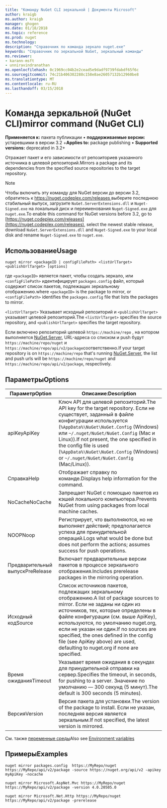 ```yaml
---
title: "Команду NuGet CLI зеркальной | Документы Microsoft"
author: kraigb
ms.author: kraigb
manager: ghogen
ms.date: 01/18/2018
ms.topic: reference
ms.prod: nuget
ms.technology: 
description: "Справочник по команда зеркало nuget.exe"
keywords: "Справочник по зеркальной NuGet, зеркальный команды"
ms.reviewer:
- karann-msft
- unniravindranathan
ms.openlocfilehash: 0c1969cc04b2e2cead5e9dadf9739fdabdf65f6c
ms.sourcegitcommit: 74c21b406302288c158e8ae26057132b12960be8
ms.translationtype: MT
ms.contentlocale: ru-RU
ms.lasthandoff: 03/15/2018
---
```

# <a name="mirror-command-nuget-cli"></a><span data-ttu-id="0cc8d-104">Команда зеркальной (NuGet CLI)</span><span class="sxs-lookup"><span data-stu-id="0cc8d-104">mirror command (NuGet CLI)</span></span>

<span data-ttu-id="0cc8d-105">**Применяется к:** пакета публикации &bullet; **поддерживаемые версии:** устаревшими в версии 3.2 +</span><span class="sxs-lookup"><span data-stu-id="0cc8d-105">**Applies to:** package publishing &bullet; **Supported versions:** deprecated in 3.2+</span></span>

<span data-ttu-id="0cc8d-106">Отражает пакет и его зависимости от репозиториев указанного источника в целевой репозиторий.</span><span class="sxs-lookup"><span data-stu-id="0cc8d-106">Mirrors a package and its dependencies from the specified source repositories to the target repository.</span></span>

> [!NOTE]
> <span data-ttu-id="0cc8d-107">Чтобы включить эту команду для NuGet версии до версии 3.2, обратитесь к [ https://nuget.codeplex.com/releases ](https://nuget.codeplex.com/releases)выберите последнюю стабильный выпуск, загрузите `NuGet.ServerExtensions.dll` и `Nuget-Signed.exe` на локальный диск и переименования `Nuget-Signed.exe` для `nuget.exe`.</span><span class="sxs-lookup"><span data-stu-id="0cc8d-107">To enable this command for NuGet versions before 3.2, go to [https://nuget.codeplex.com/releases](https://nuget.codeplex.com/releases), select the newest stable release, download `NuGet.ServerExtensions.dll` and `Nuget-Signed.exe` to your local disk and rename `Nuget-Signed.exe` to `nuget.exe`.</span></span>

## <a name="usage"></a><span data-ttu-id="0cc8d-108">Использование</span><span class="sxs-lookup"><span data-stu-id="0cc8d-108">Usage</span></span>

```cli
nuget mirror <packageID | configFilePath> <listUrlTarget> <publishUrlTarget> [options]
```

<span data-ttu-id="0cc8d-109">где `<packageID>` является пакет, чтобы создать зеркало, или `<configFilePath>` идентифицирует `packages.config` файл, который содержит список пакетов, подлежащих зеркальному отображению.</span><span class="sxs-lookup"><span data-stu-id="0cc8d-109">where `<packageID>` is the package to mirror, or `<configFilePath>` identifies the `packages.config` file that lists the packages to mirror.</span></span>

<span data-ttu-id="0cc8d-110">`<listUrlTarget>` Указывает исходный репозиторий и `<publishUrlTarget>` указывает целевой репозиторий.</span><span class="sxs-lookup"><span data-stu-id="0cc8d-110">The `<listUrlTarget>` specifies the source repository, and `<publishUrlTarget>` specifies the target repository.</span></span>

<span data-ttu-id="0cc8d-111">Если включено репозиторий целевой `https://machine/repo` , на котором выполняется [NuGet.Server](../hosting-packages/nuget-server.md), URL-адреса со списком и push будут `https://machine/repo/nuget` и `https://machine/repo/api/v2/package`соответственно.</span><span class="sxs-lookup"><span data-stu-id="0cc8d-111">If your target repository is on `https://machine/repo` that's running [NuGet.Server](../hosting-packages/nuget-server.md), the list and push urls will be `https://machine/repo/nuget` and `https://machine/repo/api/v2/package`, respectively.</span></span>

## <a name="options"></a><span data-ttu-id="0cc8d-112">Параметры</span><span class="sxs-lookup"><span data-stu-id="0cc8d-112">Options</span></span>

| <span data-ttu-id="0cc8d-113">Параметр</span><span class="sxs-lookup"><span data-stu-id="0cc8d-113">Option</span></span> | <span data-ttu-id="0cc8d-114">Описание:</span><span class="sxs-lookup"><span data-stu-id="0cc8d-114">Description</span></span> |
| --- | --- |
| <span data-ttu-id="0cc8d-115">apiKey</span><span class="sxs-lookup"><span data-stu-id="0cc8d-115">ApiKey</span></span> | <span data-ttu-id="0cc8d-116">Ключ API для целевой репозиторий.</span><span class="sxs-lookup"><span data-stu-id="0cc8d-116">The API key for the target repository.</span></span> <span data-ttu-id="0cc8d-117">Если не существует, заданный в файле конфигурации используется (`%AppData%\NuGet\NuGet.Config` (Windows) или `~/.nuget/NuGet/NuGet.Config` (Mac и Linux)).</span><span class="sxs-lookup"><span data-stu-id="0cc8d-117">If not present,  the one specified in the config file is used (`%AppData%\NuGet\NuGet.Config` (Windows) or `~/.nuget/NuGet/NuGet.Config` (Mac/Linux)).</span></span> |
| <span data-ttu-id="0cc8d-118">Справка</span><span class="sxs-lookup"><span data-stu-id="0cc8d-118">Help</span></span> | <span data-ttu-id="0cc8d-119">Отображает справку по команде.</span><span class="sxs-lookup"><span data-stu-id="0cc8d-119">Displays help information for the command.</span></span> |
| <span data-ttu-id="0cc8d-120">NoCache</span><span class="sxs-lookup"><span data-stu-id="0cc8d-120">NoCache</span></span> | <span data-ttu-id="0cc8d-121">Запрещает NuGet с помощью пакетов из кэшей локального компьютера.</span><span class="sxs-lookup"><span data-stu-id="0cc8d-121">Prevents NuGet from using packages from local machine caches.</span></span> |
| <span data-ttu-id="0cc8d-122">NOOP</span><span class="sxs-lookup"><span data-stu-id="0cc8d-122">Noop</span></span> | <span data-ttu-id="0cc8d-123">Регистрирует, что выполняются, но не выполняет действий; предполагается успеха для принудительной операций.</span><span class="sxs-lookup"><span data-stu-id="0cc8d-123">Logs what would be done but does not perform the actions; assumes success for push operations.</span></span> |
| <span data-ttu-id="0cc8d-124">Предварительный выпуск</span><span class="sxs-lookup"><span data-stu-id="0cc8d-124">PreRelease</span></span> | <span data-ttu-id="0cc8d-125">Включает предварительные версии пакетов в процессе зеркального отображения.</span><span class="sxs-lookup"><span data-stu-id="0cc8d-125">Includes prerelease packages in the mirroring operation.</span></span> |
| <span data-ttu-id="0cc8d-126">Исходный код</span><span class="sxs-lookup"><span data-stu-id="0cc8d-126">Source</span></span> | <span data-ttu-id="0cc8d-127">Список источников пакетов, подлежащих зеркальному отображению.</span><span class="sxs-lookup"><span data-stu-id="0cc8d-127">A list of package sources to mirror.</span></span> <span data-ttu-id="0cc8d-128">Если не заданы ни один из источников, тех, которые определены в файле конфигурации (см. выше ApiKey), используются, по умолчанию nuget.org, если не указан ни один.</span><span class="sxs-lookup"><span data-stu-id="0cc8d-128">If no sources are specified, the ones defined in the config file (see ApiKey above) are used, defaulting to nuget.org if none are specified.</span></span> |
| <span data-ttu-id="0cc8d-129">Время ожидания</span><span class="sxs-lookup"><span data-stu-id="0cc8d-129">Timeout</span></span> | <span data-ttu-id="0cc8d-130">Указывает время ожидания в секундах для принудительной отправки на сервер.</span><span class="sxs-lookup"><span data-stu-id="0cc8d-130">Specifies the timeout, in seconds, for pushing to a server.</span></span> <span data-ttu-id="0cc8d-131">Значение по умолчанию — 300 секунд (5 минут).</span><span class="sxs-lookup"><span data-stu-id="0cc8d-131">The default is 300 seconds (5 minutes).</span></span> |
| <span data-ttu-id="0cc8d-132">Версия</span><span class="sxs-lookup"><span data-stu-id="0cc8d-132">Version</span></span> | <span data-ttu-id="0cc8d-133">Версия пакета для установки.</span><span class="sxs-lookup"><span data-stu-id="0cc8d-133">The version of the package to install.</span></span> <span data-ttu-id="0cc8d-134">Если не указан, последняя версия является зеркальным.</span><span class="sxs-lookup"><span data-stu-id="0cc8d-134">If not specified, the latest version is mirrored.</span></span> |

<span data-ttu-id="0cc8d-135">См. также [переменные среды](cli-ref-environment-variables.md)</span><span class="sxs-lookup"><span data-stu-id="0cc8d-135">Also see [Environment variables](cli-ref-environment-variables.md)</span></span>

## <a name="examples"></a><span data-ttu-id="0cc8d-136">Примеры</span><span class="sxs-lookup"><span data-stu-id="0cc8d-136">Examples</span></span>

```cli
nuget mirror packages.config  https://MyRepo/nuget https://MyRepo/api/v2/package -source https://nuget.org/api/v2 -apikey myApiKey -nocache

nuget mirror Microsoft.AspNet.Mvc https://MyRepo/nuget https://MyRepo/api/v2/package -version 4.0.20505.0

nuget mirror Microsoft.Net.Http https://MyRepo/nuget https://MyRepo/api/v2/package -prerelease
```

